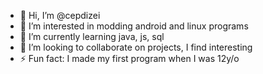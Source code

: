 - 👋 Hi, I’m @cepdizei
- 👀 I’m interested in modding android and linux programs
- 🌱 I’m currently learning java, js, sql
- 💞️ I’m looking to collaborate on projects, I find interesting
- ⚡ Fun fact: I made my first program when I was 12y/o

<!---
cepdizei/cepdizei is a ✨ special ✨ repository because its `README.md` (this file) appears on your GitHub profile.
You can click the Preview link to take a look at your changes.
--->
